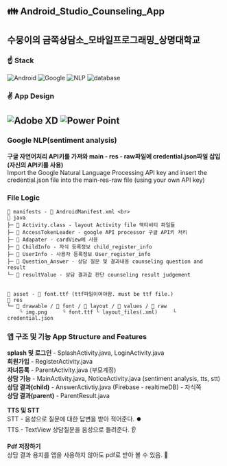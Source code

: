 ## :family: Android_Studio_Counseling_App
## 수뭉이의 금쪽상담소_모바일프로그래밍_상명대학교
### :point_up: Stack
<img alt="Android" src ="https://img.shields.io/badge/Android-3DDC84.svg?&style=for-the-badge&logo=Android&logoColor=white"/> <img alt="Google" src ="https://img.shields.io/badge/Google Cloud-4285F4.svg?&style=for-the-badge&logo=Google Cloud&logoColor=white"/> <img alt="NLP" src ="https://img.shields.io/badge/NLP(sentiment analysis)-E37400.svg?&style=for-the-badge&logo=Google Analytics&logoColor=black"/> <img alt="database" src ="https://img.shields.io/badge/Firebase-FFCA28.svg?&style=for-the-badge&logo=Firebase&logoColor=black"/>  
### :v: App Design
<img alt="Adobe XD" src ="https://img.shields.io/badge/Adobe XD-FF61F6.svg?&style=for-the-badge&logo=Adobe XD&logoColor=black"/> <img alt="Power Point" src ="https://img.shields.io/badge/PowerPoint-B7472A.svg?&style=for-the-badge&logo=Microsoft PowerPoint&logoColor=black"/>
----
### Google NLP(sentiment analysis)
**구글 자연어처리 API키를 가져와 main - res - raw파일에 credential.json파일 삽입(자신의 API키를 사용)**<br>
Import the Google Natural Language Processing API key and insert the credential.json file into the main-res-raw file (using your own API key)


### File Logic
````    
📂 manifests - 📄 AndroidManifest.xml <br>
📂 java 
├─ 📄 Activity.class - layout Activity file 액티비티 파일들 
├─ 📄 AccessTokenLeader - google API processor 구글 API키 처리
├─ 📄 Adapater - cardView에 사용
├─ 📄 ChildInfo - 자식 등록정보 child_register_info
├─ 📄 UserInfo - 사용자 등록정보 User_register_info
├─ 📄 Question_Answer - 상담 질문 및 결과내용 counseling question and result
└─ 📄 resultValue - 상담 결과값 판단 counseling result judgement


📂 asset - 📄 font.ttf (ttf파일이여야함. must be ttf file.)
📂 res
└─ 📂 drawable / 📂 font / 📂 layout / 📂 values / 📂 raw
    └ img.png     └ font.ttf └ layout_files(.xml)     └ credential.json
````

### 앱 구조 및 기능 App Structure and Features
**splash 및 로그인** - SplashActivity.java, LoginActivity.java <br>
**회원가입** - RegisterActivity.java<br>
**자녀등록** - ParentActivity.java (부모계정)<br>
**상담 기능** - MainActivity.java, NoticeActivity.java (sentiment analysis, tts, stt)<br>
**상담 결과(child)** - AnswerActivtiy.java (Firebase - realtimeDB) - 자식쪽<br>
**상담 결과(parent)** - ParentResult.java <br>

**TTS 및 STT** <br>
STT - 음성으로 질문에 대한 답변을 받아 적어준다. ⏺️<br>
TTS - TextView 상담질문을 음성으로 들려준다. 👂<br>

**Pdf 저장하기**<br>
상담 결과 용지를 앱을 사용하지 않아도 pdf로 받아 볼 수 있음. 📄



